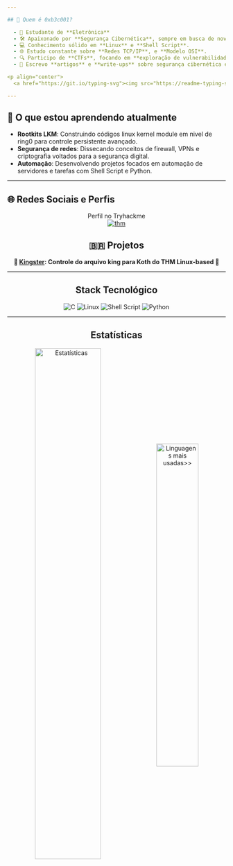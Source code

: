 ```yaml
---

## 💎 Quem é 0xb3c001? 

  - 🚀 Estudante de **Eletrônica**
  - 🛠️ Apaixonado por **Segurança Cibernética**, sempre em busca de novos desafios.
  - 💻 Conhecimento sólido em **Linux** e **Shell Script**.
  - 🌐 Estudo constante sobre **Redes TCP/IP**, e **Modelo OSI**.
  - 🔍 Participo de **CTFs**, focando em **exploração de vulnerabilidades**, **engenharia reversa** e **resposta a incidentes**.
  - 📝 Escrevo **artigos** e **write-ups** sobre segurança cibernética e desafios técnicos.

<p align="center">
  <a href="https://git.io/typing-svg"><img src="https://readme-typing-svg.demolab.com?font=Fira+Code&pause=1000&center=true&vCenter=true&random=false&width=435&lines=Analista+de+seguranca;Desenvolvedor;Suporte+tecnico;" alt="Letrinhas digitando" /></a></br></p>

---
```


## 📝 O que estou aprendendo atualmente

- **Rootkits LKM**: Construindo códigos linux kernel module em nivel de ring0 para controle persistente avançado.
- **Segurança de redes**: Dissecando conceitos de firewall, VPNs e criptografia  voltados para a segurança digital.
- **Automação**: Desenvolvendo projetos focados em automação de servidores e tarefas com Shell Script e Python.
---
## 🌐 Redes Sociais e Perfis

<div align="center">
Perfil no Tryhackme <br>
<a href="https://tryhackme.com/p/b3c001"><img src="https://tryhackme-badges.s3.amazonaws.com/b3c001.png?udpate=1" alt="thm"></a>

  
## 🇧🇷 Projetos

**👑
[Kingster](https://github.com/b3c001/kingster): Controle do arquivo king para Koth do THM Linux-based 👑**


---

##  Stack Tecnológico

![C](https://img.shields.io/badge/c-%2300599C.svg?style=for-the-badge&logo=c&logoColor=white)
![Linux](https://img.shields.io/badge/Linux-%23FCC624.svg?style=for-the-badge&logo=linux&logoColor=black) 
![Shell Script](https://img.shields.io/badge/shell_script-%23121011.svg?style=for-the-badge&logo=gnu-bash&logoColor=white)
![Python](https://img.shields.io/badge/python-3670A0?style=for-the-badge&logo=python&logoColor=ffdd54)


---
## Estatísticas

<div align="center">
  <a href="#"><img align="center" width="55%" title="Estatísticas no GitHub" alt="Estatísticas" src="https://github-readme-stats.vercel.app/api?username=b3c001&show_icons=true&count_private=true&theme=transparent&title_color=999999&text_color=999999&border_color=0ac647&icon_color=0ac647#gh-dark-mode-only"/></a>
  <a href="#"><img align="center" width="43.7%" title="Linguagens mais usadas>>" alt="Linguagens mais usadas>>" src="https://github-readme-stats.vercel.app/api/top-langs/?username=b3c001&langs_count=10&layout=compact&hide=HTML,CSS,SCSS,SHELL&theme=transparent&title_color=999999&text_color=999999&border_color=0ac647#gh-dark-mode-only"/></a>
</div>
